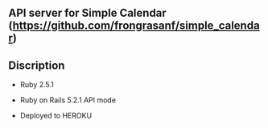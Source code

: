 ## API server for Simple Calendar (https://github.com/frongrasanf/simple_calendar)

## Discription

* Ruby 2.5.1

* Ruby on Rails 5.2.1 API mode

* Deployed to HEROKU
